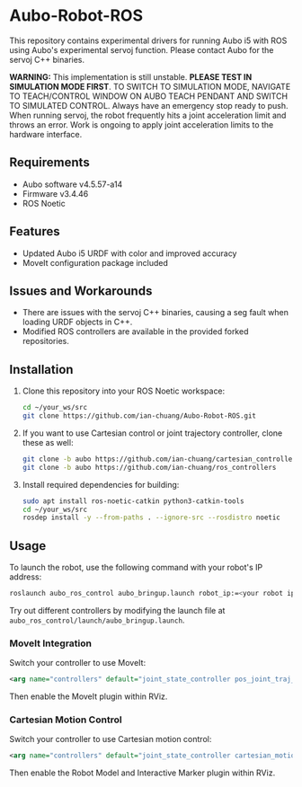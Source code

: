 # Aubo-Robot-ROS

This repository contains experimental drivers for running Aubo i5 with ROS using Aubo's experimental servoj function. Please contact Aubo for the servoj C++ binaries.

**WARNING:** This implementation is still unstable. **PLEASE TEST IN SIMULATION MODE FIRST**. TO SWITCH TO SIMULATION MODE, NAVIGATE TO TEACH/CONTROL WINDOW ON AUBO TEACH PENDANT AND SWITCH TO SIMULATED CONTROL. Always have an emergency stop ready to push. When running servoj, the robot frequently hits a joint acceleration limit and throws an error. Work is ongoing to apply joint acceleration limits to the hardware interface.

## Requirements
- Aubo software v4.5.57-a14
- Firmware v3.4.46
- ROS Noetic

## Features
- Updated Aubo i5 URDF with color and improved accuracy
- MoveIt configuration package included

## Issues and Workarounds
- There are issues with the servoj C++ binaries, causing a seg fault when loading URDF objects in C++.
- Modified ROS controllers are available in the provided forked repositories.

## Installation
1. Clone this repository into your ROS Noetic workspace:
    ```bash
    cd ~/your_ws/src
    git clone https://github.com/ian-chuang/Aubo-Robot-ROS.git
    ```

2. If you want to use Cartesian control or joint trajectory controller, clone these as well:
    ```bash
    git clone -b aubo https://github.com/ian-chuang/cartesian_controllers.git 
    git clone -b aubo https://github.com/ian-chuang/ros_controllers 
    ```

3. Install required dependencies for building:
    ```bash
    sudo apt install ros-noetic-catkin python3-catkin-tools
    cd ~/your_ws/src
    rosdep install -y --from-paths . --ignore-src --rosdistro noetic
    ```

## Usage
To launch the robot, use the following command with your robot's IP address:
```bash
roslaunch aubo_ros_control aubo_bringup.launch robot_ip:=<your robot ip>
```

Try out different controllers by modifying the launch file at `aubo_ros_control/launch/aubo_bringup.launch`.

### MoveIt Integration
Switch your controller to use MoveIt:
```xml
<arg name="controllers" default="joint_state_controller pos_joint_traj_controller"/>
```
Then enable the MoveIt plugin within RViz.

### Cartesian Motion Control
Switch your controller to use Cartesian motion control:
```xml
<arg name="controllers" default="joint_state_controller cartesian_motion_controller motion_control_handle"/>
```
Then enable the Robot Model and Interactive Marker plugin within RViz.